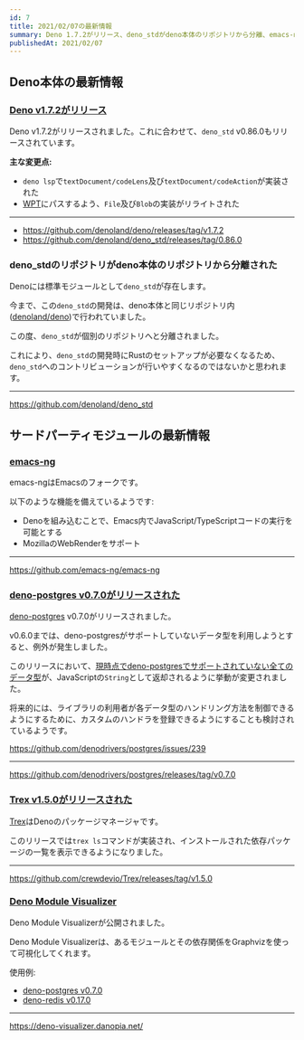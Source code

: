 ```yaml
---
id: 7
title: 2021/02/07の最新情報
summary: Deno 1.7.2がリリース、deno_stdがdeno本体のリポジトリから分離、emacs-ng、deno-postgres v0.7.0、Trex v1.5.0、Deno Module Visualizer
publishedAt: 2021/02/07
---
```


## Deno本体の最新情報

### [Deno v1.7.2がリリース](https://github.com/denoland/deno/releases/tag/v1.7.2)

Deno v1.7.2がリリースされました。これに合わせて、`deno_std` v0.86.0もリリースされています。

**主な変更点:**

* `deno lsp`で`textDocument/codeLens`及び`textDocument/codeAction`が実装された
* [WPT](https://github.com/web-platform-tests/wpt)にパスするよう、`File`及び`Blob`の実装がリライトされた

---

* https://github.com/denoland/deno/releases/tag/v1.7.2
* https://github.com/denoland/deno_std/releases/tag/0.86.0

### deno_stdのリポジトリがdeno本体のリポジトリから分離された

Denoには標準モジュールとして`deno_std`が存在します。

今まで、この`deno_std`の開発は、deno本体と同じリポジトリ内([denoland/deno](https://github.com/denoland/deno))で行われていました。

この度、`deno_std`が個別のリポジトリへと分離されました。

これにより、`deno_std`の開発時にRustのセットアップが必要なくなるため、`deno_std`へのコントリビューションが行いやすくなるのではないかと思われます。

---

https://github.com/denoland/deno_std

## サードパーティモジュールの最新情報

### [emacs-ng](https://github.com/emacs-ng/emacs-ng)

emacs-ngはEmacsのフォークです。

以下のような機能を備えているようです:

* Denoを組み込むことで、Emacs内でJavaScript/TypeScriptコードの実行を可能とする
* MozillaのWebRenderをサポート

---

https://github.com/emacs-ng/emacs-ng

### [deno-postgres v0.7.0がリリースされた](https://github.com/denodrivers/postgres/releases/tag/v0.7.0)

[deno-postgres](https://github.com/denodrivers/postgres) v0.7.0がリリースされました。

v0.6.0までは、deno-postgresがサポートしていないデータ型を利用しようとすると、例外が発生しました。

このリリースにおいて、[現時点でdeno-postgresでサポートされていない全てのデータ型](https://github.com/denodrivers/postgres/issues/184)が、JavaScriptの`String`として返却されるように挙動が変更されました。

将来的には、ライブラリの利用者が各データ型のハンドリング方法を制御できるようにするために、カスタムのハンドラを登録できるようにすることも検討されているようです。

https://github.com/denodrivers/postgres/issues/239

---

https://github.com/denodrivers/postgres/releases/tag/v0.7.0

### [Trex v1.5.0がリリースされた](https://github.com/crewdevio/Trex/releases/tag/v1.5.0)

[Trex](https://github.com/crewdevio/Trex)はDenoのパッケージマネージャです。

このリリースでは`trex ls`コマンドが実装され、インストールされた依存パッケージの一覧を表示できるようになりました。

---

https://github.com/crewdevio/Trex/releases/tag/v1.5.0

### [Deno Module Visualizer](https://deno-visualizer.danopia.net/)

Deno Module Visualizerが公開されました。

Deno Module Visualizerは、あるモジュールとその依存関係をGraphvizを使って可視化してくれます。

使用例:

* [deno-postgres v0.7.0](https://deno-visualizer.danopia.net/dependencies-of/https/deno.land/x/postgres@v0.7.0/mod.ts)
* [deno-redis v0.17.0](https://deno-visualizer.danopia.net/dependencies-of/https/deno.land/x/redis@v0.17.0/mod.ts)

---

https://deno-visualizer.danopia.net/
